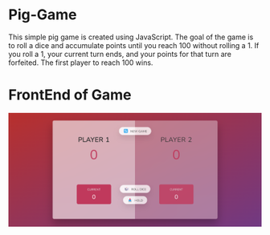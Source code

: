 # Pig-Game
This simple pig game is created using JavaScript. The goal of the game is to roll a dice and accumulate points until you reach 100 without rolling a 1. If you roll a 1, your current turn ends, and your points for that turn are forfeited. The first player to reach 100 wins.


# FrontEnd of Game
![Screenshot](./assets/images/Screenshot_20.png)
